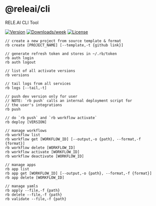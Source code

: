 @releai/cli
===========

RELE.AI CLI Tool

[![Version](https://img.shields.io/npm/v/@releai/cli.svg)](https://npmjs.org/package/@releai/cli)
[![Downloads/week](https://img.shields.io/npm/dw/@releai/cli.svg)](https://npmjs.org/package/@releai/cli)
[![License](https://img.shields.io/npm/l/@releai/cli.svg)](https://github.com/rele-ai/cli/blob/master/package.json)

```
// create a new project from source template & format
rb create [PROJECT_NAME] [--template,-t {github link}]

// generate refresh token and stores in ~/.rb/token
rb auth login
rb auth logout

// list of all activate versions
rb versions

// tail logs from all services
rb logs [--tail,-t]

// push dev version only for user
// NOTE: `rb push` calls an internal deployment script for
// the user's integrations
rb push

// do `rb push` and `rb workflow activate`
rb deploy [VERSION]

// manage workflows
rb workflow list
rb workflow get [WORKFLOW_ID] [--output,-o {path}, --format,-f {format}]
rb workflow delete [WORKFLOW_ID]
rb workflow activate [WORKFLOW_ID]
rb workflow deactivate [WORKFLOW_ID]

// manage apps
rb app list
rb app get [WORKFLOW_ID] [--output,-o {path}, --format,-f {format}]
rb app delete [WORKFLOW_ID]

// manage yamls
rb apply --file,-f {path}
rb delete --file,-f {path}
rb validate --file,-f {path}
```